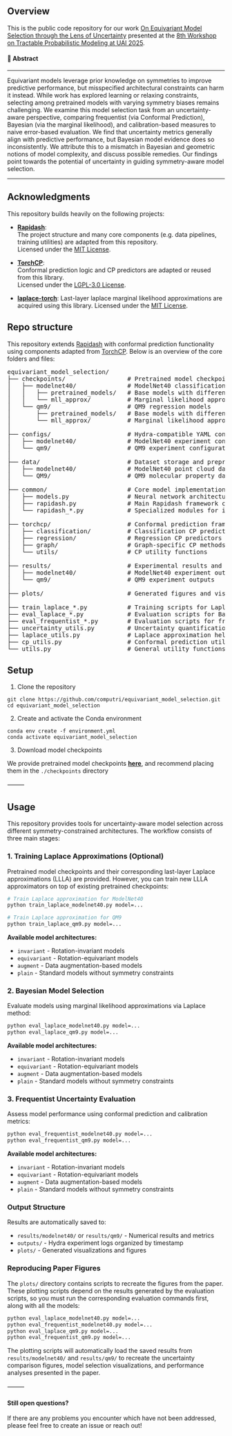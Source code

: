 ## Overview

This is the public code repository for our work
[On Equivariant Model Selection through the Lens of Uncertainty](https://arxiv.org/abs/2506.18629) presented at the [8th Workshop on Tractable Probabilistic Modeling at UAI 2025](https://tractable-probabilistic-modeling.github.io/tpm2025/).


#### 📝 Abstract 
---

Equivariant models leverage prior knowledge on symmetries to improve predictive performance, but misspecified architectural constraints can harm it instead. While work has explored learning or relaxing constraints, selecting among pretrained models with varying symmetry biases remains challenging. We examine this model selection task from an uncertainty-aware perspective, comparing frequentist (via Conformal Prediction), Bayesian (via the marginal likelihood), and calibration-based measures to naive error-based evaluation. We find that uncertainty metrics generally align with predictive performance, but Bayesian model evidence does so inconsistently. We attribute this to a mismatch in Bayesian and geometric notions of model complexity, and discuss possible remedies. Our findings point towards the potential of uncertainty in guiding symmetry-aware model selection.

---

##  Acknowledgments

This repository builds heavily on the following projects:

- [**Rapidash**](https://github.com/Sharvaree/EquivarianceStudy):  
  The project structure and many core components (e.g. data pipelines, training utilities) are adapted from this repository.  
  Licensed under the [MIT License](https://github.com/Sharvaree/EquivarianceStudy/blob/main/LICENSE).

- [**TorchCP**](https://github.com/ml-stat-sustech/torchcp):  
  Conformal prediction logic and CP predictors are adapted or reused from this library.  
  Licensed under the [LGPL-3.0 License](https://www.gnu.org/licenses/lgpl-3.0.html).

- [**laplace-torch**](https://github.com/aleximmer/laplace): Last-layer laplace marginal likelihood 
  approximations are acquired using this library.
  Licensed under the [MIT License](https://github.com/aleximmer/Laplace/blob/main/LICENSE.txt).


## Repo structure
This repository extends [Rapidash](https://github.com/Sharvaree/EquivarianceStudy) with conformal prediction functionality using components adapted from [TorchCP](https://github.com/ml-stat-Sustech/TorchCP). Below is an overview of the core folders and files:

<pre>
equivariant_model_selection/
├── checkpoints/                 # Pretrained model checkpoints and Laplace approximations
│   ├── modelnet40/              # ModelNet40 classification models
│   │   ├── pretrained_models/   # Base models with different symmetry constraints
│   │   └── mll_approx/          # Marginal likelihood approximations
│   └── qm9/                     # QM9 regression models
│       ├── pretrained_models/   # Base models with different symmetry constraints
│       └── mll_approx/          # Marginal likelihood approximations
│
├── configs/                     # Hydra-compatible YAML configuration files
│   ├── modelnet40/              # ModelNet40 experiment configurations
│   └── qm9/                     # QM9 experiment configurations
│
├── data/                        # Dataset storage and preprocessing
│   ├── modelnet40/              # ModelNet40 point cloud data
│   └── QM9/                     # QM9 molecular property data
│
├── common/                      # Core model implementations and utilities
│   ├── models.py                # Neural network architectures
│   ├── rapidash.py              # Main Rapidash framework components
│   └── rapidash_*.py            # Specialized modules for invariants, spherical grids, etc.
│
├── torchcp/                     # Conformal prediction framework (adapted from TorchCP)
│   ├── classification/          # Classification CP predictors
│   ├── regression/              # Regression CP predictors
│   ├── graph/                   # Graph-specific CP methods
│   └── utils/                   # CP utility functions
│
├── results/                     # Experimental results and analysis
│   ├── modelnet40/              # ModelNet40 experiment outputs
│   └── qm9/                     # QM9 experiment outputs
│
├── plots/                       # Generated figures and visualizations
│
├── train_laplace_*.py           # Training scripts for Laplace approximations
├── eval_laplace_*.py            # Evaluation scripts for Bayesian model selection
├── eval_frequentist_*.py        # Evaluation scripts for frequentist uncertainty
├── uncertainty_utils.py         # Uncertainty quantification utilities
├── laplace_utils.py             # Laplace approximation helpers
├── cp_utils.py                  # Conformal prediction utilities
└── utils.py                     # General utility functions
</pre>

##  Setup

1. Clone the repository
```
git clone https://github.com/computri/equivariant_model_selection.git
cd equivariant_model_selection
```

2. Create and activate the Conda environment
```
conda env create -f environment.yml
conda activate equivariant_model_selection
```

3. Download model checkpoints

We provide pretrained model checkpoints [**here**](https://drive.google.com/drive/folders/1hNBR3KuQmZRsyGZINonPELuASRX1YSyU?usp=sharing), and recommend placing them in the `./checkpoints` directory

⸻


## Usage

This repository provides tools for uncertainty-aware model selection across different symmetry-constrained architectures. The workflow consists of three main stages:

### 1. **Training Laplace Approximations** (Optional)
Pretrained model checkpoints and their corresponding last-layer Laplace approximations (LLLA) are provided. However, you can train new LLLA approximators on top of existing pretrained checkpoints:

```bash
# Train Laplace approximation for ModelNet40
python train_laplace_modelnet40.py model=...

# Train Laplace approximation for QM9
python train_laplace_qm9.py model=...
```

**Available model architectures:**
- `invariant` - Rotation-invariant models
- `equivariant` - Rotation-equivariant models  
- `augment` - Data augmentation-based models
- `plain` - Standard models without symmetry constraints

### 2. **Bayesian Model Selection**
Evaluate models using marginal likelihood approximations via Laplace method:

```bash
python eval_laplace_modelnet40.py model=...
python eval_laplace_qm9.py model=...
```

**Available model architectures:**
- `invariant` - Rotation-invariant models
- `equivariant` - Rotation-equivariant models  
- `augment` - Data augmentation-based models
- `plain` - Standard models without symmetry constraints

### 3. **Frequentist Uncertainty Evaluation**
Assess model performance using conformal prediction and calibration metrics:

```bash
python eval_frequentist_modelnet40.py model=...
python eval_frequentist_qm9.py model=...
```

**Available model architectures:**
- `invariant` - Rotation-invariant models
- `equivariant` - Rotation-equivariant models  
- `augment` - Data augmentation-based models
- `plain` - Standard models without symmetry constraints

### Output Structure
Results are automatically saved to:
- `results/modelnet40/` or `results/qm9/` - Numerical results and metrics
- `outputs/` - Hydra experiment logs organized by timestamp
- `plots/` - Generated visualizations and figures

### Reproducing Paper Figures
The `plots/` directory contains scripts to recreate the figures from the paper. These plotting scripts depend on the results generated by the evaluation scripts, so you must run the corresponding evaluation commands first, along with all the models:

```bash
python eval_laplace_modelnet40.py model=...
python eval_frequentist_modelnet40.py model=...
python eval_laplace_qm9.py model=...
python eval_frequentist_qm9.py model=...
```

The plotting scripts will automatically load the saved results from `results/modelnet40/` and `results/qm9/` to recreate the uncertainty comparison figures, model selection visualizations, and performance analyses presented in the paper.


⸻

#### Still open questions?

If there are any problems you encounter which have not been addressed, please feel free to create an issue or reach out! 
